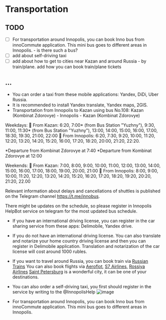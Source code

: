 # Transportation 

## TODO
- [ ] For transportation around Innopolis, you can book Inno bus from innoCommute application. This mini bus goes to different areas in Innopolis. - is there such a bus?
- [ ] add about self-driving taxi
- [ ] add about how to get to cities near Kazan and around Russia - by train/plane. add how you can book train/plane tickets

## ...
- You can order a taxi from these mobile applications: Yandex, DiDi, Uber Russia. 
- It is recommended to install Yandex translate, Yandex maps, 2GIS.
- Transportation from Innopolis to Kazan using bus No.108:
Kazan (Kombinat Zdorovye) - Innopolis - Kazan (Kombinat Zdorovye)

 Weekdays: 
🚌 From Kazan: 6:20, 7:00* (from Bus Station "Yuzhny"), 9:30, 11:00, 11:30* (from Bus Station "Yuzhny"), 13:00, 14:00, 15:00, 16:00, 17.00, 18:30, 19:30, 21:00, 22:00
🚌 From Innopolis: 6:20, 7:30, 9:20, 10:00, 11:20, 12:20, 13:20, 14:20, 15:20, 16:00, 17:20, 18:20, 20:00, 21:20, 22:20.

*Departure from Kombinat Zdorovye at 7:40
*Departure from Kombinat Zdorovye at 12:00

Weekends:
🚌 From Kazan: 7:00, 8:00, 9:00, 10:00, 11:00, 12:00, 13:00, 14:00, 15:00, 16:00, 17:00, 18:00, 19:00, 20:00, 21:00
🚌 From Innopolis: 8:00, 9:00, 10:00, 11:20, 12:20, 13:20, 14:20, 15:20, 16:20, 17:20, 18:20, 19:20, 20:20, 21:20, 22.00 

Relevant information about delays and cancellations of shuttles is published on the Telegram channel https://t.me/innobus.

There might be updates on the schedule, so please register in Innopolis HelpBot service on telegram for the most updated bus schedule. 

- If you have an international driving license, you can register in the car sharing service from these apps: Delimobile, Yandex drive.
- If you do not have an international driving license. You can also translate and notarize your home country driving license and then you can register in Delimobile application. Translation and notarization of the car license will cost around 1000 rubles. 

- If you want to travel around Russia, you can book train via [Russian Trains](https://www.russiantrains.com/en/route/train-kazan-moscow)
  You can also book flights via [Aeroflot](https://www.aeroflot.ru/ru-en), [S7 Airlines](https://www.s7.ru/ru/), [Rossiya Airlines](https://www.rossiya-airlines.com/en/)
  [Saint Petersburg](https://en.wikipedia.org/wiki/Saint_Petersburg) is a wonderful city, it can be one of your destinations.
- You can also order a self-driving taxi, you first should register in the service by writing to the @InnopolisHelp 
![image](https://user-images.githubusercontent.com/90580636/179014746-41094a16-5094-4f16-a59a-2dffc6aa8895.png)

- For transportation around Innopolis, you can book Inno bus from innoCommute application. This mini bus goes to different areas in Innopolis. 
